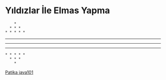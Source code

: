 # Yıldızlar İle Elmas Yapma

        *
      * * *
    * * * * *
  * * * * * * *
* * * * * * * * *
  * * * * * * *
    * * * * *
      * * *
        *

[Patika java101](https://app.patika.dev/courses/java101)
